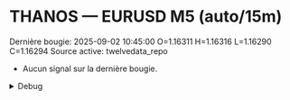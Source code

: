 # THANOS — EURUSD M5 (auto/15m)
Dernière bougie: 2025-09-02 10:45:00  O=1.16311  H=1.16316  L=1.16290  C=1.16294
Source active: twelvedata_repo

- Aucun signal sur la dernière bougie.

<details><summary>Debug</summary>

- TD_API_KEY manquant.

</details>